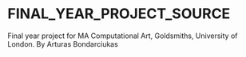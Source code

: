 # FINAL_YEAR_PROJECT_SOURCE
Final year project for MA Computational Art, Goldsmiths, University of London. By Arturas Bondarciukas
